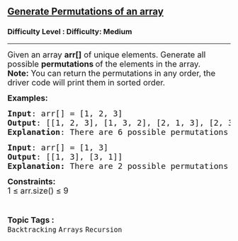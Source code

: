 <h2><a href="https://www.geeksforgeeks.org/problems/generate-permutations-of-an-array/1">Generate Permutations of an array</a></h2><h3>Difficulty Level : Difficulty: Medium</h3><hr><div class="problems_problem_content__Xm_eO"><p><span style="font-size: 18px;"><span style="font-size: 18px;">Given an array&nbsp;</span><strong style="font-size: 18px;">arr[]</strong><span style="font-size: 18px;"> of unique elements. Generate all possible <strong>permutations </strong>of the elements in the array.</span><br><strong style="font-size: 18px;">Note:</strong><span style="font-size: 18px;"> You can return the permutations in any order, the driver code will print them in sorted order.</span></span></p>
<p><span style="font-size: 18px;"><strong>Examples:</strong></span></p>
<pre><span style="font-size: 18px;"><strong>Input</strong>: arr[] = [1, 2, 3]
<strong>Output</strong>: [[1, 2, 3], [1, 3, 2], [2, 1, 3], [2, 3, 1], [3, 1, 2], [3, 2, 1]]
<strong>Explanation</strong>: There are 6 possible permutations (3! = 6) of the array.</span>
</pre>
<pre><span style="font-size: 18px;"><strong>Input</strong>: arr[] = [1, 3]
<strong>Output</strong>: [[1, 3], [3, 1]]<br><strong>Explanation:</strong> There are 2 possible permutations (2! = 2) of the array.
</span></pre>
<p><span style="font-size: 18px;"><strong>Constraints:</strong></span><br><span style="font-size: 18px;">1 ≤ arr.size() ≤ 9</span></p></div><br><p><span style=font-size:18px><strong>Topic Tags : </strong><br><code>Backtracking</code>&nbsp;<code>Arrays</code>&nbsp;<code>Recursion</code>&nbsp;